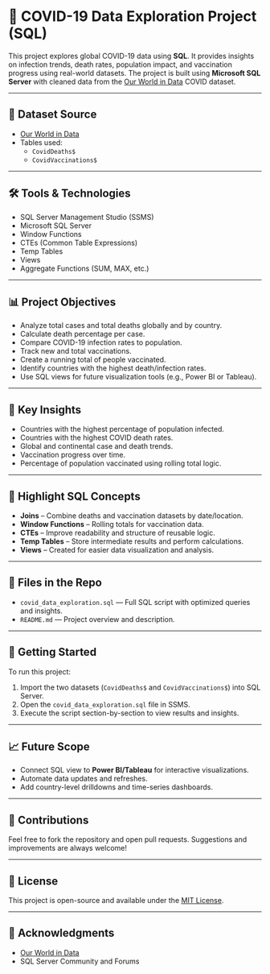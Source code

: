 
# 🦠 COVID-19 Data Exploration Project (SQL)

This project explores global COVID-19 data using **SQL**. It provides insights on infection trends, death rates, population impact, and vaccination progress using real-world datasets. The project is built using **Microsoft SQL Server** with cleaned data from the [Our World in Data](https://ourworldindata.org/coronavirus-source-data) COVID dataset.

---

## 📁 Dataset Source

- [Our World in Data](https://github.com/owid/covid-19-data)
- Tables used:
  - `CovidDeaths$`
  - `CovidVaccinations$`

---

## 🛠️ Tools & Technologies

- SQL Server Management Studio (SSMS)
- Microsoft SQL Server
- Window Functions
- CTEs (Common Table Expressions)
- Temp Tables
- Views
- Aggregate Functions (SUM, MAX, etc.)

---

## 📊 Project Objectives

- Analyze total cases and total deaths globally and by country.
- Calculate death percentage per case.
- Compare COVID-19 infection rates to population.
- Track new and total vaccinations.
- Create a running total of people vaccinated.
- Identify countries with the highest death/infection rates.
- Use SQL views for future visualization tools (e.g., Power BI or Tableau).

---

## 🧠 Key Insights

- Countries with the highest percentage of population infected.
- Countries with the highest COVID death rates.
- Global and continental case and death trends.
- Vaccination progress over time.
- Percentage of population vaccinated using rolling total logic.

---

## 📌 Highlight SQL Concepts

- **Joins** – Combine deaths and vaccination datasets by date/location.
- **Window Functions** – Rolling totals for vaccination data.
- **CTEs** – Improve readability and structure of reusable logic.
- **Temp Tables** – Store intermediate results and perform calculations.
- **Views** – Created for easier data visualization and analysis.

---

## 📁 Files in the Repo

- `covid_data_exploration.sql` — Full SQL script with optimized queries and insights.
- `README.md` — Project overview and description.

---

## 🚀 Getting Started

To run this project:

1. Import the two datasets (`CovidDeaths$` and `CovidVaccinations$`) into SQL Server.
2. Open the `covid_data_exploration.sql` file in SSMS.
3. Execute the script section-by-section to view results and insights.

---

## 📈 Future Scope

- Connect SQL view to **Power BI/Tableau** for interactive visualizations.
- Automate data updates and refreshes.
- Add country-level drilldowns and time-series dashboards.

---

## 💬 Contributions

Feel free to fork the repository and open pull requests. Suggestions and improvements are always welcome!

---

## 📜 License

This project is open-source and available under the [MIT License](LICENSE).

---

## 🙌 Acknowledgments

- [Our World in Data](https://ourworldindata.org/)
- SQL Server Community and Forums

